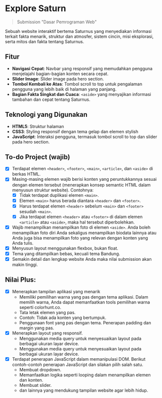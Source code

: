 # Explore Saturn

> Submission "Dasar Pemrograman Web"

Sebuah website interaktif bertema Saturnus yang menyediakan informasi terkait fakta menarik, struktur dan atmosfer, sistem cincin, misi eksplorasi, serta mitos dan fakta tentang Saturnus.

## Fitur

- **Navigasi Cepat**: Navbar yang responsif yang memudahkan pengguna menjelajahi bagian-bagian konten secara cepat.
- **Slider Image**: Slider image pada hero section.
- **Tombol Kembali ke Atas**: Tombol scroll to top untuk pengalaman pengguna yang lebih baik di halaman yang panjang.
- **Bagian Fakta Singkat dan Cuaca**: `<aside>` yang menyajikan informasi tambahan dan cepat tentang Saturnus.


## Teknologi yang Digunakan

- **HTML5**: Struktur halaman
- **CSS3**: Styling responsif dengan tema gelap dan elemen stylish
- **JavaScript**: Interaksi pengguna, termasuk tombol scroll to top dan slider pada hero section.


## To-do Project (wajib)
- [x]  Terdapat elemen `<header>`, `<footer>`, `<main>`, `<article>`, dan `<aside>` di berkas HTML.
- [x] Masing-masing elemen wajib berisi konten yang peruntukkannya sesuai dengan elemen tersebut (menerapkan konsep semantic HTML dalam menyusun struktur website).
  Contohnya:
  - [x] Tidak terdapat duplikasi elemen `<main>`.
  - [x] Elemen `<main>` harus berada diantara `<header>` dan `<footer>`. 
  - [x] Harus terdapat elemen `<header>` sebelum `<main>` dan `<footer>` sesudah `<main>`.
  - [x] Jika terdapat elemen `<header>` atau `<footer>` di dalam elemen `<article>` atau `<aside>`, maka hal tersebut diperbolehkan.
- [x] Wajib menampilkan menampilkan foto di elemen `<aside>`. Anda boleh menampilkan foto diri Anda sekaligus menampilkan biodata lainnya atau Anda juga bisa menampilkan foto yang relevan dengan konten yang Anda tulis.
- [x] Menyusun layout menggunakan flexbox, bukan float.
- [x] Tema yang ditampilkan bebas, kecuali tema Bandung.
- [x] Semakin detail dan lengkap website Anda maka nilai submission akan makin tinggi.

## Nilai Plus:
- [x] Menerapkan tampilan aplikasi yang menarik
  - Memiliki pemilihan warna yang pas dengan tema aplikasi. Dalam memilih warna, Anda dapat memanfaatkan tools pemilihan warna seperti colorhunt.co. 
  - Tata letak elemen yang pas.
  - Contoh: Tidak ada konten yang bertumpuk.
  - Penggunaan font yang pas dengan tema.
Penerapan padding dan margin yang pas.
- [x] Menerapkan layout yang responsif.
  - Menggunakan media query untuk menyesuaikan layout pada berbagai ukuran layar device.
  - Menggunakan media query untuk menyesuaikan layout pada berbagai ukuran layar device.
- [x] Terdapat penerapan JavaScript dalam memanipulasi DOM. Berikut contoh-contoh penerapan JavaScript dan silakan pilih salah satu.
  - Membuat dropdown.
  - Memanfaatkan logika seperti looping dalam menampilkan elemen dan konten.
  - Membuat slider.
  - dan lainnya yang mendukung tampilan website agar lebih hidup.

